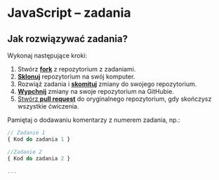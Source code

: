 # JavaScript &ndash; zadania

## Jak rozwiązywać zadania?

Wykonaj następujące kroki:

1. Stwórz [**fork**][forking] z repozytorium z zadaniami.
2. [**Sklonuj**][ref-clone] repozytorium na swój komputer.
3. Rozwiąż zadania i [**skomituj**][ref-commit] zmiany do swojego repozytorium.
4. [**Wypchnij**][ref-push] zmiany na swoje repozytorium na GitHubie.
5. [Stwórz **pull request**][pull-request] do oryginalnego repozytorium, gdy skończysz wszystkie ćwiczenia.


Pamiętaj o dodawaniu komentarzy z numerem zadania, np.:

```JavaScript
// Zadanie 1
{ Kod do zadania 1 }

//Zadanie 2
{ Kod do zadania 2 }

...

```

<!-- Links -->
[forking]: https://guides.github.com/activities/forking/
[ref-clone]: http://gitref.org/creating/#clone
[ref-commit]: http://gitref.org/basic/#commit
[ref-push]: http://gitref.org/remotes/#push
[pull-request]: https://help.github.com/articles/creating-a-pull-request
